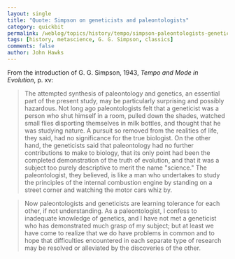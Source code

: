 ```yaml
---
layout: single 
title: "Quote: Simpson on geneticists and paleontologists" 
category: quickbit
permalink: /weblog/topics/history/tempo/simpson-paleontologists-geneticists-2008.html
tags: [history, metascience, G. G. Simpson, classics] 
comments: false 
author: John Hawks 
---
```


From the introduction of G. G. Simpson, 1943, <i>Tempo and Mode in Evolution</i>, p. xv:

<blockquote>The attempted synthesis of paleontology and genetics, an essential part of the present study, may be particularly surprising and possibly hazardous. Not long ago paleontologists felt that a geneticist was a person who shut himself in a room, pulled down the shades, watched small flies disporting themselves in milk bottles, and thought that he was studying nature. A pursuit so removed from the realities of life, they said, had no significance for the true biologist. On the other hand, the geneticists said that paleontology had no further contributions to make to biology, that its only point had been the completed demonstration of the truth of evolution, and that it was a subject too purely descriptive to merit the name "science." The paleontologist, they believed, is like a man who undertakes to study the principles of the internal combustion engine by standing on a street corner and watching the motor cars whiz by.</blockquote>

<blockquote>Now paleontologists and geneticists are learning tolerance for each other, if not understanding. As a paleontologist, I confess to inadequate knowledge of genetics, and I have not met a geneticist who has demonstrated much grasp of my subject; but at least we have come to realize that we do have problems in common and to hope that difficulties encountered in each separate type of research may be resolved or alleviated by the discoveries of the other.</blockquote>

